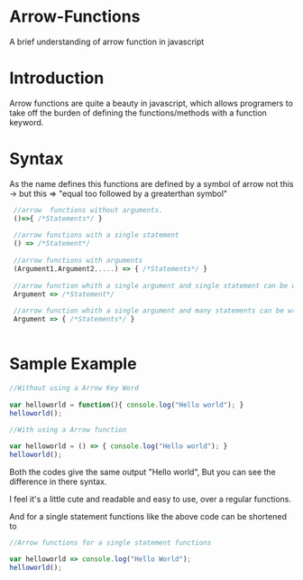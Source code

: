 # Arrow-Functions
A brief understanding of arrow function in javascript

# Introduction
Arrow functions are quite a beauty in javascript, which allows programers to take off the burden of defining the functions/methods with a function keyword.

# Syntax
As the name defines this functions are defined by a symbol of arrow not this -> but this => "equal too followed by a greaterthan symbol"
```javascript
 //arrow  functions without arguments.
 ()=>{ /*Statements*/ }
 
 //arrow functions with a single statement
 () => /*Statement*/
 
 //arrow functions with arguments
 (Argument1,Argument2,....) => { /*Statements*/ }
 
 //arrow function whith a single argument and single statement can be written as
 Argument => /*Statement*/
 
 //arrow function whith a single argument and many statements can be written as
 Argument => { /*Statements*/ }
 
```

# Sample Example
```javascript
//Without using a Arrow Key Word                                   
                                                              
var helloworld = function(){ console.log("Hello world"); }     
helloworld();                                                 
                                                              
//With using a Arrow function 

var helloworld = () => { console.log("Hello world"); }
helloworld();
```
Both the codes give the same output "Hello world", But you can see the difference in there syntax.

I feel it's a little cute and readable and easy to use, over a regular functions.

And for a single statement functions like the above code can be shortened to

```javascript
//Arrow functions for a single statement functions

var helloworld => console.log("Hello World");
helloworld();

```
